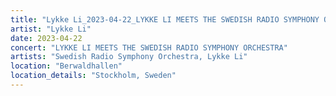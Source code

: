 ```yaml
---
title: "Lykke Li_2023-04-22_LYKKE LI MEETS THE SWEDISH RADIO SYMPHONY ORCHESTRA"
artist: "Lykke Li"
date: 2023-04-22
concert: "LYKKE LI MEETS THE SWEDISH RADIO SYMPHONY ORCHESTRA"
artists: "Swedish Radio Symphony Orchestra, Lykke Li"
location: "Berwaldhallen"
location_details: "Stockholm, Sweden"
---
```

